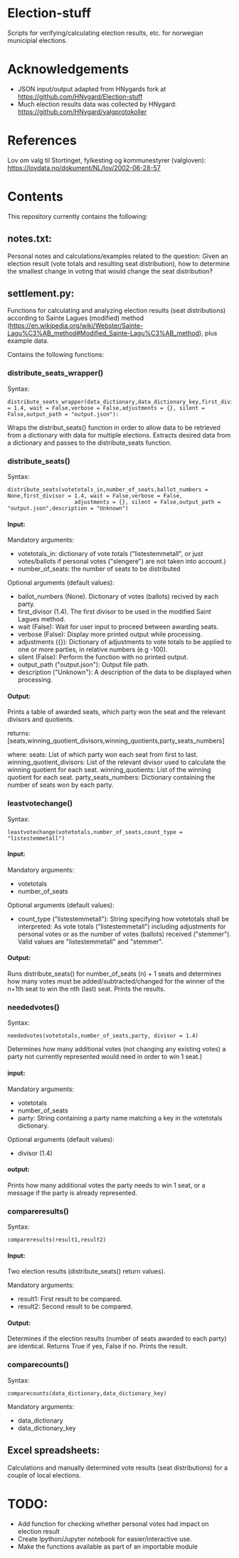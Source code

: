 # Election-stuff
Scripts for verifying/calculating election results, etc. for norwegian municipial elections.


# Acknowledgements
* JSON input/output adapted from HNygards fork at https://github.com/HNygard/Election-stuff
* Much election results data was collected by HNygard: https://github.com/HNygard/valgprotokoller

# References

Lov om valg til Stortinget, fylkesting og kommunestyrer (valgloven): https://lovdata.no/dokument/NL/lov/2002-06-28-57

# Contents
This repository currently contains the following:

## notes.txt:
Personal notes and calculations/examples related to the question:
Given an election result (vote totals and resulting seat distribution), how to determine the smallest change in voting that would change
the seat distribution?

## settlement.py:
Functions for calculating and analyzing election results (seat distributions) according to Sainte Lagues (modified) method (https://en.wikipedia.org/wiki/Webster/Sainte-Lagu%C3%AB_method#Modified_Sainte-Lagu%C3%AB_method), plus example data.

Contains the following functions:

### distribute_seats_wrapper()

Syntax:
```
distribute_seats_wrapper(data_dictionary,data_dictionary_key,first_divisor = 1.4, wait = False,verbose = False,adjustments = {}, silent = False,output_path = "output.json"):
```
Wraps the distribut_seats() function in order to allow data to be retrieved from a dictionary with data for multiple elections. Extracts desired data from a dictionary and passes to the distribute_seats function.

### distribute_seats()

Syntax:
```
distribute_seats(votetotals_in,number_of_seats,ballot_numbers = None,first_divisor = 1.4, wait = False,verbose = False,
                     adjustments = {}, silent = False,output_path = "output.json",description = "Unknown")
```

#### Input:

Mandatory arguments:
* votetotals_in:  dictionary of vote totals ("listestemmetall", or just votes/ballots if personal votes ("slengere") are not taken into account.)
* number_of_seats: the number of seats to be distributed

Optional arguments (default values):

* ballot_numbers (None). Dictionary of votes (ballots) recived by each party.
* first_divisor (1.4). The first divisor to be used in the modified Saint Lagues method.
* wait (False): Wait for user input to proceed between awarding seats.
* verbose (False): Display more printed output while processing.
* adjustments ({}): Dictionary of adjustments to vote totals to be applied to one or more parties, in relative numbers (e.g -100).
* silent (False): Perform the function with no printed output.
* output_path ("output.json"): Output file path.
* description ("Unknown"): A description of the data to be displayed when processing.


#### Output:
Prints a table of awarded seats, which party won the seat and the relevant divisors and quotients.

returns: [seats,winning_quotient_divisors,winning_quotients,party_seats_numbers]

where:
seats: List of which party won each seat from first to last.
winning_quotient_divisors: List of the relevant divisor used to calculate the winning quotient for each seat. 
winning_quotients: List of the winning quotient for each seat.
party_seats_numbers: Dictionary containing the number of seats won by each party.
        
### leastvotechange()

Syntax: 
```
leastvotechange(votetotals,number_of_seats,count_type = "listestemmetall")
```
#### Input:

Mandatory arguments:

* votetotals
* number_of_seats

Optional arguments (default values):

* count_type ("listestemmetall"): String specifying how votetotals shall be interpreted: As vote totals ("listestemmetall") 
 including adjustments for personal votes or as the number of votes (ballots) received ("stemmer"). Valid values are "listestemmetall" and "stemmer".
      
#### Output:
Runs distribute_seats() for number_of_seats (n) + 1 seats and determines how many votes must be added/subtracted/changed
for the winner of the n+1th seat to win the nth (last) seat. Prints the results.
      
### neededvotes()

Syntax: 
```
neededvotes(votetotals,number_of_seats,party, divisor = 1.4)
```
Determines how many additional votes (not changing any existing votes) a party not currently represented would need in order to win 1 seat.)

#### input:

Mandatory arguments:

* votetotals
* number_of_seats
* party: String containing a party name matching a key in the votetotals dictionary.

Optional arguments (default values):

* divisor (1.4)

#### output:
Prints how many additional votes the party needs to win 1 seat, or a message if the party is already represented.
      
### compareresults()

Syntax: 
```
compareresults(result1,result2)
```
#### Input: 
Two election results (distribute_seats() return values).

Mandatory arguments:

* result1: First result to be compared.
* result2: Second result to be compared.

#### Output: 
Determines if the election results (number of seats awarded to each party) are identical. Returns True if yes, False if no. Prints the result.
      
      
### comparecounts()

Syntax: 
```
comparecounts(data_dictionary,data_dictionary_key)
```

Mandatory arguments:

* data_dictionary
* data_dictionary_key

## Excel spreadsheets: 
Calculations and manually determined vote results (seat distributions) for a couple of local elections.

# TODO:
* Add function for checking whether personal votes had impact on election result
* Create Ipython/Jupyter notebook for easier/interactive use.
* Make the functions available as part of an importable module

